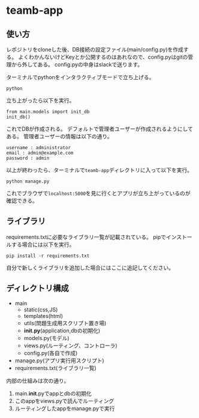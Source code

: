 # teamb-app

## 使い方

レポジトリをcloneした後、DB接続の設定ファイル(main/config.py)を作成する。
よくわかんないけどKeyとか公開するのはあれなので、config.pyはgitの管理から外してある。
config.pyの中身はslackで送ります。

ターミナルでpythonをインタラクティブモードで立ち上げる。

```bash:terminal
python
```

立ち上がったら以下を実行。

```bash:terminal
from main.models import init_db
init_db()
```

これでDBが作成される。
デフォルトで管理者ユーザーが作成されるようにしてある。
管理者ユーザーの情報は以下の通り。

```
username : administrator
email : admin@example.com
password : admin
```

以上が終わったら、ターミナルで`teamb-app`ディレクトリに入って以下を実行。

 ```bash:terminal
python manage.py
 ```
これでブラウザで`localhost:5000`を見に行くとアプリが立ち上がっているのが確認できる。


## ライブラリ

requirements.txtに必要なライブラリ一覧が記載されている。
pipでインストールする場合には以下を実行。

```bash:terminal
pip install -r requirements.txt
```

自分で新しくライブラリを追加した場合にはここに追記してください。

## ディレクトリ構成

* main
    * static(css,JS)
    * templates(html)
    * utils(問題生成用スクリプト置き場)
    * __init.py__(application,dbの初期化)
    * models.py(モデル)
    * views.py(ルーティング、コントローラ)
    * config.py(各自で作成)
* manage.py(アプリ実行用スクリプト)
* requirements.txt(ライブラリ一覧)

内部の仕組みは次の通り。

1. main.__init__.pyでappとdbの初期化
1. このappをviews.pyで読んでルーティング
1. ルーティングしたappをmanage.pyで実行
